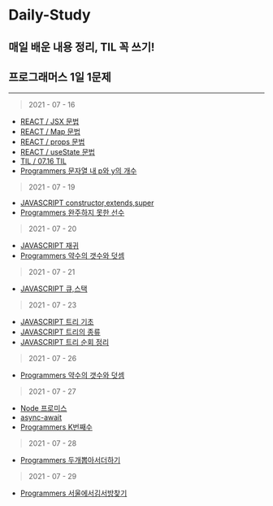 # Daily-Study
## 매일 배운 내용 정리, TIL 꼭 쓰기!
## 프로그래머스 1일 1문제

---

> 2021 - 07 - 16
- [REACT / JSX 문법 ](./REACT/JSX문법.MD)
- [REACT / Map 문법](./REACT/Map문법.MD)
- [REACT / props 문법](./REACT/Props문법.md)
- [REACT / useState 문법](./REACT/useState문법.md)
- [TIL / 07.16 TIL](./TIL/07.16TIL.MD)
- [Programmers 문자열 내 p와 y의 개수](./PROGRAMMERS/문자열내p와y의개수.MD)

> 2021 - 07 - 19
- [JAVASCRIPT constructor,extends,super](./JAVASCRIPT/생성자,상속,Super.MD)
- [Programmers 완주하지 못한 선수](./PROGRAMMERS/완주하지못한선수.MD)

> 2021 - 07 - 20
- [JAVASCRIPT 재귀](./JAVASCRIPT/재귀.MD)
- [Programmers 약수의 갯수와 덧셈](./PROGRAMMERS/약수의개수와덧셈.MD)

> 2021 - 07 - 21
- [JAVASCRIPT 큐,스택](./JAVASCRIPT/Queue,Stack.MD)

> 2021 - 07 - 23
- [JAVASCRIPT 트리 기초](./JAVASCRIPT/Tree기초.md)
- [JAVASCRIPT 트리의 종류](./JAVASCRIPT/트리의종류.MD)
- [JAVASCRIPT 트리 순회 정리](./JAVASCRIPT/트리순회정리.md)
> 2021 - 07 - 26
- [Programmers 약수의 갯수와 덧셈](./PROGRAMMERS/나누어떨어지는숫자배열.md)

> 2021 - 07 - 27
- [Node 프로미스](./Node.JS/Promise.md)
- [async-await](./Node.JS/async-await.md)
- [Programmers K번째수](./PROGRAMMERS/K번째수.md)
> 2021 - 07 - 28
- [Programmers 두개뽑아서더하기](./PROGRAMMERS/두개뽑아서더하기.md)
> 2021 - 07 - 29
- [Programmers 서울에서김서방찾기](./PROGRAMMERS/서울에서김서방찾기.md)